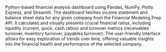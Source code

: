 Python-based financial analysis dashboard using Pandas, NumPy, Plotly Express, and Streamlit. 
The dashboard fetches income statement and balance sheet data for any given company from the Financial Modeling Prep API. 
It calculates and visually presents crucial financial ratios, including liquidity (current, quick, cash ratios) and turnover metrics (receivables turnover, inventory turnover, payables turnover).
The user-friendly interface allows for easy exploration of trends over time, offering valuable insights into the financial health and performance of the selected company. 

